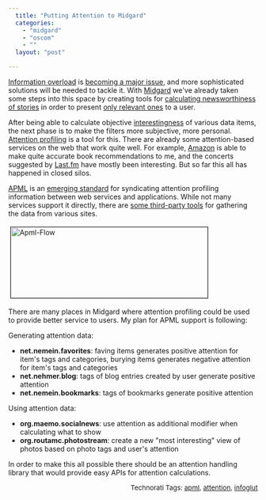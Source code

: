 ```yaml
---
  title: "Putting Attention to Midgard"
  categories: 
    - "midgard"
    - "oscom"
    - ""
  layout: "post"

---
```

<a href="http://en.wikipedia.org/wiki/Information_overload">Information overload</a> is <a href="http://news.wired.com/dynamic/stories/T/TECHBIT_INFORMATION_OVERLOAD?SITE=WIRE&amp;SECTION=HOME&amp;TEMPLATE=DEFAULT&amp;CTIME=2007-12-26-10-12-23">becoming a major issue</a>, and more sophisticated solutions will be needed to tackle it. With <a href="http://www.midgard-project.org/">Midgard</a> we've already taken some steps into this space by creating tools for <a href="http://bergie.iki.fi/blog/calculating_news_item_relevance.html">calculating newsworthiness of stories</a> in order to present <a href="http://bergie.iki.fi/blog/maemo_social_news_launched.html">only relevant ones</a> to a user.

After being able to calculate objective <a href="http://radar.oreilly.com/archives/2006/08/flickr_and_interestingness_1.html">interestingness</a> of various data items, the next phase is to make the filters more subjective, more personal. <a href="http://www.cleverclogs.org/2007/10/basics-of-atten.html">Attention profiling</a> is a tool for this. There are already some attention-based services on the web that work quite well. For example, <a href="http://www.amazon.com/">Amazon</a> is able to make quite accurate book recommendations to me, and the concerts suggested by <a href="http://www.last.fm/user/henribergius/">Last.fm</a> have mostly been interesting. But so far this all has happened in closed silos.

<a href="http://www.apml.org/">APML</a> is an <a href="http://en.wikipedia.org/wiki/APML">emerging standard</a> for syndicating attention profiling information between web services and applications. While not many services support it directly, there are <a href="http://tastebroker.org/">some third-party tools</a> for gathering the data from various sites.

<img src="http://bergie.iki.fi/midcom-serveattachmentguid-9af41d32b47511dc9a62e967f5e1adcaadca/apml-flow.jpg" height="143" width="398" border="1" hspace="4" vspace="4" alt="Apml-Flow" />

There are many places in Midgard where attention profiling could be used to provide better service to users. My plan for APML support is following:

Generating attention data:

<ul><li><strong>net.nemein.favorites</strong>: faving items generates positive attention for item's tags and categories, burying items generates negative attention for item's tags and categories</li><li><strong>net.nehmer.blog</strong>: tags of blog entries created by user generate positive attention</li><li><strong>net.nemein.bookmarks</strong>: tags of bookmarks generate positive attention</li></ul>Using attention data:

<ul><li><strong>org.maemo.socialnews</strong>: use attention as additional modifier when calculating what to show</li><li><strong>org.routamc.photostream</strong>: create a new &quot;most interesting&quot; view of photos based on photo tags and user's attention</li></ul>In order to make this all possible there should be an attention handling library that would provide easy APIs for attention calculations.<span style="font-size:10pt;"></span><p style="text-align:right;"><span style="font-size:10pt;">
Technorati Tags: </span><span style="font-size:10pt;"><a href="http://www.technorati.com/tag/apml">apml</a></span><span style="font-size:10pt;">, </span><span style="font-size:10pt;"><a href="http://www.technorati.com/tag/attention">attention</a></span><span style="font-size:10pt;">, </span><span style="font-size:10pt;"><a href="http://www.technorati.com/tag/infoglut">infoglut</a></span></p>